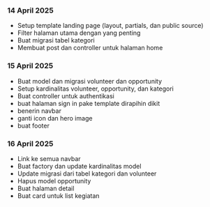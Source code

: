 ### 14 April 2025
- Setup template landing page (layout, partials, dan public source)
- Filter halaman utama dengan yang penting
- Buat migrasi tabel kategori
- Membuat post dan controller untuk halaman home

### 15 April 2025
- Buat model dan migrasi volunteer dan opportunity
- Setup kardinalitas volunteer, opportunity, dan kategori
- Buat controller untuk authentikasi
- buat halaman sign in pake template dirapihin dikit
- benerin navbar
- ganti icon dan hero image
- buat footer

### 16 April 2025
- Link ke semua navbar
- Buat factory dan update kardinalitas model
- Update migrasi dari tabel kategori dan volunteer
- Hapus model opportunity
- Buat halaman detail
- Buat card untuk list kegiatan